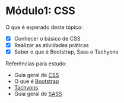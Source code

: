 # **Módulo1: CSS**
O que é esperado deste tópico:
- [x] Conhecer o básico de CSS
- [x] Realizar as atividades práticas
- [x] Saber o que é Bootstrap, Saas e Tachyons 

Referências para estudo:
- Guia geral de [CSS](https://www.w3schools.com/css/default.asp)
- O que é [Bootstrap](https://www.hostinger.com.br/tutoriais/o-que-e-bootstrap)
- [Tachyons](https://github.com/tachyons-css/tachyons)
- Guia geral de [SASS](https://www.w3schools.com/sass/)